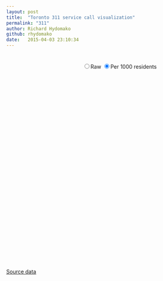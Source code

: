 ```yaml
---
layout: post
title:  "Toronto 311 service call visualization"
permalink: "311"
author: Richard Hydomako
github: rhydomako
date:   2015-04-03 23:10:34
---
```


<link rel="stylesheet" href="http://cdn.leafletjs.com/leaflet-0.7.3/leaflet.css" />
<link rel="stylesheet" href="/css/metricsgraphics.css" />

<style>

path { 
  fill: #777;
  fill-opacity: 0.5;
  stroke: #999;
  stroke-width: 0.5;
}
path:hover {
  fill: #00f;
  fill-opacity: 0.8;
}

.fsa-label {
  fill: #000;
  font-size: 12px;
  font-weight: 300;
  text-anchor: middle;
}
.d3-tip {
  line-height: 1;
  font-weight: bold;
  padding: 12px;
  background: rgba(0.8, 0.8, 0.8, 0.8);
  color: #fff;
  border-radius: 2px;
}

/* Creates a small triangle extender for the tooltip */
.d3-tip:after {
  box-sizing: border-box;
  display: inline;
  font-size: 10px;
  width: 100%;
  line-height: 1;
  color: rgba(0, 0, 0, 0.8);
  content: "\25BC";
  position: absolute;
  text-align: center;
}

/* Style northward tooltips differently */
.d3-tip.n:after {
  margin: -1px 0 0 0;
  top: 100%;
  left: 0;
}

#map-container {
  width: 1200px;
  height: 500px;
}

#map {
  display: inline-block;
  width: 700px;
  height: 500px;
}

#types {
  display: inline-block;
  width: 400px;
  height: 500px;
}

ul{ 
  width: 400px;
  height: 500px;
  overflow:hidden; 
  overflow-y:scroll;
}

li:hover{
  color: #00f;
}
::-webkit-scrollbar {
    -webkit-appearance: none;
    width: 7px;
}
::-webkit-scrollbar-thumb {
    border-radius: 4px;
    background-color: rgba(0,0,0,.5);
    -webkit-box-shadow: 0 0 1px rgba(255,255,255,.5);
}

.legend {
  display: inline-block;
  width: 200px;
  height: 40px;
}
#colorLegend .colorlegend-labels {
  font-size: 9px;
  fill: #888;
}

#scaleButtons {
  width: 300px;
  display: inline-block;
}

</style>

<div id="mapHeader">
  <div id="colorLegend" class="legend"></div>
  <div id="scaleButtons">
    <form>
      <label><input id="normalization" type="radio" name="normalization" value="raw">Raw</input></label>
      <label><input id="normalization" type="radio" name="normalization" value="per" checked>Per 1000 residents</input></label>
    </form>
  </div>
</div>
<div id="map-container">
  <div id="map"></div>
  <div id="types"></div>
</div>
<div id="timeSeries"></div>

<script src="/js/d3.v3.min.js"></script>
<script src="/js/topojson.v1.min.js"></script>
<script src="/js/queue.v1.min.js"></script>
<script src="/js/leaflet.js"></script>
<script src="/js/d3.tip.v0.6.3.js"></script>
<script src="/js/metricsgraphics.min.js"></script>
<script src="/js/colorlegend.js"></script>

<script>

var map = L.map('map').setView([43.708, -79.3703], 11);

L.tileLayer('http://{s}.tiles.mapbox.com/v4/{mapId}/{z}/{x}/{y}.png?access_token={token}', {
    attribution: 'Map data &copy; <a href="http://openstreetmap.org">OpenStreetMap</a> contributors, <a href="http://creativecommons.org/licenses/by-sa/2.0/">CC-BY-SA</a>, Imagery © <a href="http://mapbox.com">Mapbox</a>',
    maxZoom: 18,
    mapId: 'rhydomako.ll5lnog4',
    token: 'pk.eyJ1Ijoicmh5ZG9tYWtvIiwiYSI6IkZXN0k5em8ifQ.-ZW6vi94OM65M4xGlShDjA'
}).addTo(map);

//
// D3 code for the svg overlayPane
//
var svg = d3.select(map.getPanes().overlayPane).append("svg"),
    g = svg.append("g").attr("class", "leaflet-zoom-hide");

//
// Colour scale
//
var color = d3.scale.linear()
    .domain([0,1200])
    .range(["#fff7ec", "#7f0000"]);

//
// Tool tip
//
var tip = d3.tip()
  .attr('class', 'd3-tip')
  .offset([-5, 0])
  .html(function(d) {
    return "<strong>Total number of service requests:</strong> <span style='color:red'>" + d.properties['All'] + "</span><br> \
            <strong>Population:</strong> <span style='color:red'>" + d.properties.Population + "</span><br> \
            <strong>Average service requests per 1000 residents:</strong> <span style='color:red'>" + (d.properties.All/(d.properties.Population/1000.)).toFixed(2) + "</span>";
  });
svg.call(tip);

//
// Load data
//
queue()
    .defer(d3.csv,  "/assets/request_types.csv")
    .defer(d3.json, "/assets/fsas.json")
    .defer(d3.csv,  "/assets/ts.csv")
    .await(initMap);

//
// Make the map
//
function initMap(error, request_types, fsas, ts) {

    fsaFeatures = topojson.feature(fsas, fsas.objects.fsas).features;

    toplist = d3.select("#types").append("ul");
    toplist.selectAll("li")
        .data(request_types)
      .enter()
        .append("li")
        .text(function(d){ return d.request_types; })
        .on("click", function(d) { fillFSAs(d.request_types); plotTS(d.request_types);  });

    var transform = d3.geo.transform({point: projectPoint}),
      path = d3.geo.path().projection(transform);

    var labels = g.selectAll('.fsa-label')
        .data(fsaFeatures)
      .enter().append('text')
        .attr("class", function(d) { return "fsa-label " + d.id; })
        .attr("transform", function(d) { return "translate(" + path.centroid(d) + ")"; })
        .attr("dy", ".20em")
        .text(function(d) { return d.id; });

    var feature = g.selectAll('path')
        .data(fsaFeatures)
      .enter()
        .append("path")
        .style("fill", function(d) { return color(d.properties['All']/(d.properties.Population/1000.)); })
        .attr("d", path)
        .on('mouseover', tip.show)
        .on('mouseout', tip.hide);

    var normalization = d3.selectAll("#normalization").on("change", radioButton);
    var saveSelection = 'All';
    function radioButton() {
      fillFSAs(saveSelection);
    }

    //
    // Replot the FSAs and colours
    //
    function fillFSAs(selected) {
        saveSelection = selected;

        // rescale colours
        var a = d3.max( fsaFeatures.map( function(d) {
            var norm = normalization[0][0].checked ? 1 : (d.properties.Population/1000.);
            return +d.properties[selected]/norm; } 
        )); 
        color.domain([0,a]);

        g.selectAll('path')
            .data(fsaFeatures)
            .style("fill", function(d) { 
               var norm = normalization[0][0].checked ? 1 : (d.properties.Population/1000.);
               return color(d.properties[selected]/norm); 
            });

        tip.html(function(d) {
            return "<strong>Total number of <span style='color:red'>"+ selected +"</span> requests:</strong> <span style='color:red'>" + d.properties[selected] + "</span><br> \
            <strong>Population:</strong> <span style='color:red'>" + d.properties.Population + "</span><br> \
            <strong>Average service requests per 1000 residents:</strong> <span style='color:red'>" + (d.properties[selected]/(d.properties.Population/1000.)).toFixed(8) + "</span>";});

        //reset scale
        d3.select("#colorLegend").html("")
        colorlegend("#colorLegend", color, "linear", {});
    }

    // Reposition the SVG to cover the features.
    function reset() {
      var bounds = path.bounds(topojson.feature(fsas, fsas.objects.fsas)),
          topLeft = bounds[0],
          bottomRight = bounds[1];

      svg .attr("width", bottomRight[0] - topLeft[0])
          .attr("height", bottomRight[1] - topLeft[1])
          .style("left", topLeft[0] + "px")
          .style("top", topLeft[1] + "px");

      g.attr("transform", "translate(" + -topLeft[0] + "," + -topLeft[1] + ")");

      feature.attr("d", path);
      labels.attr("transform", function(d) { return "translate(" + path.centroid(d) + ")"; })
          .style("font-size", function(d) { return (2*( map.getZoom() - 11) + 12) + "px" });
    }

    //
    // Timeseries
    //
    function plotTS(x) {

        ts.forEach(function(d){ d[x] = +d[x]; });

        MG.data_graphic({
              data: ts,
              right: 40,
              left:  90,
              bottom: 50,
              width: 1000,
              height: 300,
              target: '#timeSeries',
              title: x,
              x_accessor: '_date',
              y_accessor: x,
              y_label: 'Number of service requests',
        });
    }

    function projectPoint(x, y) {
      var point = map.latLngToLayerPoint(new L.LatLng(y, x));
      this.stream.point(point.x, point.y);
    }

    //
    // Initialize functions
    //
    colorlegend("#colorLegend", color, "linear", {});

    ts = MG.convert.date(ts, '_date', '%Y-%m-%d');
    plotTS('All');
    map.on("viewreset", reset);
    reset();
}


</script>

[Source data](http://www1.toronto.ca/wps/portal/contentonly?vgnextoid=3cdebe037654f210VgnVCM1000003dd60f89RCRD&vgnextchannel=1a66e03bb8d1e310VgnVCM10000071d60f89RCRD)


